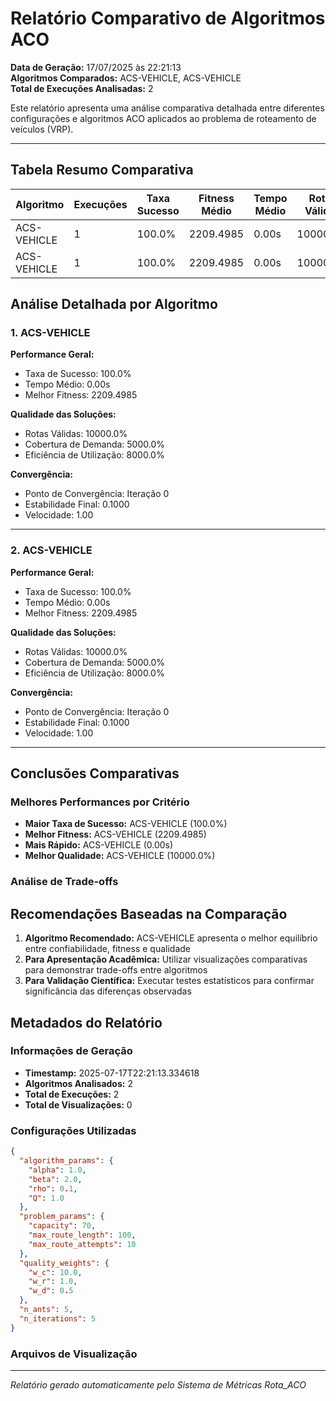 # Relatório Comparativo de Algoritmos ACO

**Data de Geração:** 17/07/2025 às 22:21:13  
**Algoritmos Comparados:** ACS-VEHICLE, ACS-VEHICLE  
**Total de Execuções Analisadas:** 2

Este relatório apresenta uma análise comparativa detalhada entre diferentes configurações 
e algoritmos ACO aplicados ao problema de roteamento de veículos (VRP).

---

## Tabela Resumo Comparativa

| Algoritmo | Execuções | Taxa Sucesso | Fitness Médio | Tempo Médio | Rotas Válidas |
|-----------|-----------|--------------|---------------|-------------|---------------|
| ACS-VEHICLE | 1 | 100.0% | 2209.4985 | 0.00s | 10000.0% |
| ACS-VEHICLE | 1 | 100.0% | 2209.4985 | 0.00s | 10000.0% |

## Análise Detalhada por Algoritmo

### 1. ACS-VEHICLE

**Performance Geral:**
- Taxa de Sucesso: 100.0%
- Tempo Médio: 0.00s
- Melhor Fitness: 2209.4985

**Qualidade das Soluções:**
- Rotas Válidas: 10000.0%
- Cobertura de Demanda: 5000.0%
- Eficiência de Utilização: 8000.0%

**Convergência:**
- Ponto de Convergência: Iteração 0
- Estabilidade Final: 0.1000
- Velocidade: 1.00

---

### 2. ACS-VEHICLE

**Performance Geral:**
- Taxa de Sucesso: 100.0%
- Tempo Médio: 0.00s
- Melhor Fitness: 2209.4985

**Qualidade das Soluções:**
- Rotas Válidas: 10000.0%
- Cobertura de Demanda: 5000.0%
- Eficiência de Utilização: 8000.0%

**Convergência:**
- Ponto de Convergência: Iteração 0
- Estabilidade Final: 0.1000
- Velocidade: 1.00

---

## Conclusões Comparativas

### Melhores Performances por Critério

- **Maior Taxa de Sucesso:** ACS-VEHICLE (100.0%)
- **Melhor Fitness:** ACS-VEHICLE (2209.4985)
- **Mais Rápido:** ACS-VEHICLE (0.00s)
- **Melhor Qualidade:** ACS-VEHICLE (10000.0%)

### Análise de Trade-offs


## Recomendações Baseadas na Comparação

1. **Algoritmo Recomendado:** ACS-VEHICLE apresenta o melhor equilíbrio entre confiabilidade, fitness e qualidade
2. **Para Apresentação Acadêmica:** Utilizar visualizações comparativas para demonstrar trade-offs entre algoritmos
3. **Para Validação Científica:** Executar testes estatísticos para confirmar significância das diferenças observadas

## Metadados do Relatório

### Informações de Geração

- **Timestamp:** 2025-07-17T22:21:13.334618
- **Algoritmos Analisados:** 2
- **Total de Execuções:** 2
- **Total de Visualizações:** 0

### Configurações Utilizadas

```json
{
  "algorithm_params": {
    "alpha": 1.0,
    "beta": 2.0,
    "rho": 0.1,
    "Q": 1.0
  },
  "problem_params": {
    "capacity": 70,
    "max_route_length": 100,
    "max_route_attempts": 10
  },
  "quality_weights": {
    "w_c": 10.0,
    "w_r": 1.0,
    "w_d": 0.5
  },
  "n_ants": 5,
  "n_iterations": 5
}
```

### Arquivos de Visualização

---

*Relatório gerado automaticamente pelo Sistema de Métricas Rota_ACO*
